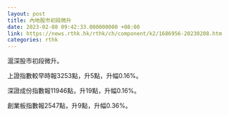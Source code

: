 ```yaml
---
layout: post
title: 內地股市初段微升
date: 2023-02-08 09:42:33.000000000 +08:00
link: https://news.rthk.hk/rthk/ch/component/k2/1686956-20230208.htm
categories: rthk
---
```


滬深股市初段微升。

上證指數較早時報3253點，升5點，升幅0.16%。

深證成份指數報11946點，升19點，升幅0.16%。

創業板指數報2547點，升9點，升幅0.36%。

